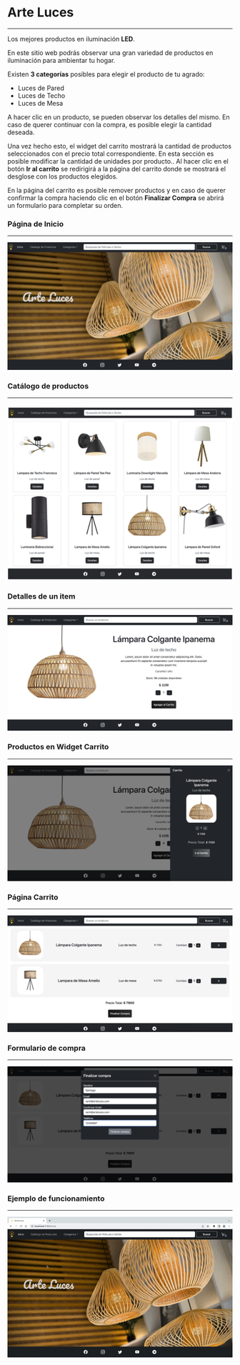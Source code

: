 # Arte Luces
---
Los mejores productos en iluminación **LED**.

En este sitio web podrás observar una gran variedad de productos en iluminación para ambientar tu hogar. 

Existen **3 categorías** posibles para elegir el producto de tu agrado: 

- Luces de Pared
- Luces de Techo
- Luces de Mesa

A hacer clic en un producto, se pueden observar los detalles del mismo. En caso de querer continuar con la compra, es posible elegir la cantidad deseada.

Una vez hecho esto, el widget del carrito mostrará la cantidad de productos seleccionados con el precio total correspondiente. En esta sección es posible modificar la cantidad de unidades por producto.. Al hacer clic en el botón **Ir al carrito** se redirigirá a la página del carrito donde se mostrará el desglose con los productos elegidos.

En la página del carrito es posible remover productos y en caso de querer confirmar la compra haciendo clic en el botón **Finalizar Compra** se abrirá un formulario para completar su orden. 


### Página de Inicio
---
![img-inicio](src/assets/imagenes/inicioWeb.jpg)

### Catálogo de productos
---
![img-catalogo](src/assets/imagenes/catalogo.jpg)

### Detalles de un item 
---
![item-detail](src/assets/imagenes/item-detail.jpg)

### Productos en Widget Carrito 
---
![item-detail](src/assets/imagenes/widget-carrito.jpg)

### Página Carrito 
---
![item-detail](src/assets/imagenes/carrito-page.jpg)

### Formulario de compra 
---
![item-detail](src/assets/imagenes/Form-page.jpg)


### Ejemplo de funcionamiento
---

![item-detail](src/assets/gif/ArteLuces.gif)

